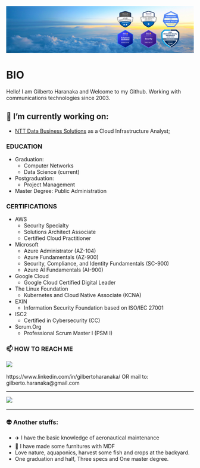 <img src="Banner - Gilberto Haranaka - Cloud Engineer.png">

# BIO

Hello! I am Gilberto Haranaka and Welcome to my Github.
Working with communications technologies since 2003.

## 🔭 I’m currently working on:
- [NTT Data Business Solutions](https://www.linkedin.com/company/ntt-data-business-solutions) as a Cloud Infrastructure Analyst;

### EDUCATION

- Graduation:
  - Computer Networks
  - Data Science (current)
- Postgraduation:
  - Project Management
- Master Degree: Public Administration

### CERTIFICATIONS

- AWS
  - Security Specialty
  - Solutions Architect Associate
  - Certified Cloud Practitioner
- Microsoft
  - Azure Administrator (AZ-104)
  - Azure Fundamentals (AZ-900)
  - Security, Compliance, and Identity Fundamentals (SC-900)
  - Azure AI Fundamentals (AI-900)
- Google Cloud
  - Google Cloud Certified Digital Leader 
- The Linux Foundation
  - Kubernetes and Cloud Native Associate (KCNA)
- EXIN
  - Information Security Foundation based on ISO/IEC 27001
- ISC2
  - Certified in Cybersecurity (CC)
- Scrum.Org
  - Professional Scrum Master I (PSM I)

### 📫 HOW TO REACH ME

<p align="left">
  <a href="https://skillicons.dev">
    <img src="https://skillicons.dev/icons?i=linkedin,gmail" />
  </a>
</p>
https://www.linkedin.com/in/gilbertoharanaka/ OR mail to: gilberto.haranaka@gmail.com

------------
<p align="left">
  <a href="https://skillicons.dev">
    <img src="https://skillicons.dev/icons?i=aws,azure,terraform,github,linux,windows,grafana,docker,kubernetes,vscode,md,sketchup" />
  </a>
</p>

----------------------------------------------------

### 👽  Another stuffs:

- ✈️ I have the basic knowledge of aeronautical maintenance
- 🔨 I have made some furnitures with MDF
- Love nature, aquaponics, harvest some fish and crops at the backyard.
- One graduation and half, Three specs and One master degree.
